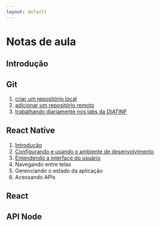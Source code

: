 ```yaml
---
layout: default
---
```


# [](#header-1) Notas de aula

## [](#header-2) Introdução

## [](#header-2) Git

1. [criar um repositório local](git/local-init)
2. [adicionar um repositório remoto](git/remote-add)
3. [trabalhando diariamente nos labs da DIATINF](git/labs)

## [](#header-2) React Native

1. [Introdução](reactnative/intro)
2. [Configurando e usando o ambiente de desenvolvimento](reactnative/environment)
3. [Entendendo a interface do usuário](reactnative/ui)
4. Navegando entre telas
5. Gerenciando o estado da aplicação
6. Acessando APIs

## [](#header-2) React



## [](#header-2) API Node
